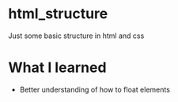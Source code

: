 # html_structure

Just some basic structure in html and css

# What I learned

- Better understanding of how to float elements
